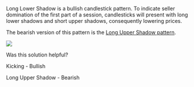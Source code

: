 Long Lower Shadow is a bullish candlestick pattern. To indicate seller domination of the first part of a session, candlesticks will present with long lower shadows and short upper shadows, consequently lowering prices.

The bearish version of this pattern is the [Long Upper Shadow pattern](https://www.tradingview.com/chart/?solution=43000583784).

![](https://s3.amazonaws.com/cdn.freshdesk.com/data/helpdesk/attachments/production/43140656704/original/FbKb-r8bcmOT4KhVN5C1HqkMqGV34T90yg.png?1594049493)

  

Was this solution helpful?

Kicking - Bullish

Long Upper Shadow - Bearish
